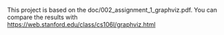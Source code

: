 This project is based on the doc/002_assignment_1_graphviz.pdf.
You can compare the results with https://web.stanford.edu/class/cs106l/graphviz.html
